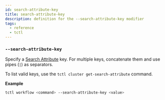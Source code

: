 ```yaml
---
id: search-attribute-key
title: search-attribute-key
description: definition for the --search-attribute-key modifier
tags:
  - reference
  - tctl
---
```


### `--search-attribute-key`

Specify a [Search Attribute](/concepts/what-is-a-search-attribute) key.
For multiple keys, concatenate them and use pipes (`|`) as separators.

To list valid keys, use the `tctl cluster get-search-attribute` command.

**Example**

```bash
tctl workflow <command> --search-attribute-key <value>
```
